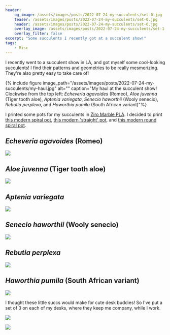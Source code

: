 ```yaml
---
header:
    og_image: /assets/images/posts/2022-07-24-my-succulents/set-0.jpg
    teaser: /assets/images/posts/2022-07-24-my-succulents/set-0.jpg
    header: /assets/images/posts/2022-07-24-my-succulents/set-0.jpg
    overlay_image: /assets/images/posts/2022-07-24-my-succulents/set-1.jpg
    overlay_filter: false
excerpt: "Some succulents I recently got at a succulent show!"
tags: 
    - Misc
---
```

I recently went to a succulent show in LA, and got myself some cool-looking succulents! I find their patterns and geometries to be really mesmerizing. They're also pretty easy to take care of! 

{% include figure image_path="/assets/images/posts/2022-07-24-my-succulents/my-haul.jpg" alt="" caption="My haul at the succulent show! Clockwise from the top left: _Echeveria agavoides_ (Romeo), _Aloe juvenna_ (Tiger tooth aloe), _Aptenia variegata_, _Senecio haworthii_ (Wooly senecio), _Rebutia perplexa_, and _Haworthia pumila_ (South African variant)"%}

I printed some pots for my succulents in [Ziro Marble PLA](https://www.amazon.com/ZIRO-Printer-Filament-1-75mm-Marble/dp/B01IIAC2MW/ref=asc_df_B01IIAC2MW/?tag=hyprod-20&linkCode=df0&hvadid=312157487430&hvpos=&hvnetw=g&hvrand=1766948271833383869&hvpone=&hvptwo=&hvqmt=&hvdev=c&hvdvcmdl=&hvlocint=&hvlocphy=9031121&hvtargid=pla-375824825736&psc=1). I decided to print [this modern spiral pot](https://www.printables.com/model/225251-modern-spiral-planter), [this modern 'straight' pot](https://www.printables.com/model/201056-modern-planter), and [this modern round spiral pot](https://www.printables.com/model/202904-modern-planter-round).

## _Echeveria agavoides_ (Romeo)
![](/assets/images/posts/2022-07-24-my-succulents/e-agavoides.jpg)

## _Aloe juvenna_ (Tiger tooth aloe)
![](/assets/images/posts/2022-07-24-my-succulents/a-juvenna.jpg)

## _Aptenia variegata_
![](/assets/images/posts/2022-07-24-my-succulents/a-variegata.jpg)

## _Senecio haworthii_ (Wooly senecio)
![](/assets/images/posts/2022-07-24-my-succulents/s-haworthii.jpg)

## _Rebutia perplexa_
![](/assets/images/posts/2022-07-24-my-succulents/r-perplexa.jpg)

## _Haworthia pumila_ (South African variant)
![](/assets/images/posts/2022-07-24-my-succulents/h-pumila.jpg)

I thought these little succs would make for cute desk buddies! So I've put a set of 3 on each of my desks, where they keep me company, while I work. 

![](/assets/images/posts/2022-07-24-my-succulents/set-0.jpg)

![](/assets/images/posts/2022-07-24-my-succulents/set-1.jpg)